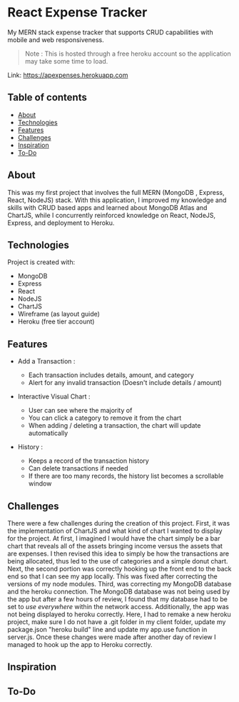 
# React Expense Tracker

My MERN stack expense tracker that supports CRUD capabilities with mobile and web responsiveness.

> Note : This is hosted through a free heroku account so the application may take some time to load.

Link: https://apexpenses.herokuapp.com

## Table of contents

-  [About](#about)
-  [Technologies](#technologies)
-  [Features](#features)
-  [Challenges](#challenges)
-  [Inspiration](#inspiration)
-  [To-Do](#to-do)

## About

This was my first project that involves the full MERN (MongoDB , Express, React, NodeJS) stack. With this application, I improved my knowledge and skills with CRUD based apps and learned about MongoDB Atlas and ChartJS, while I concurrently reinforced knowledge on React, NodeJS, Express, and deployment to Heroku.

## Technologies

Project is created with:

-  MongoDB
-  Express
-  React
-  NodeJS
-  ChartJS
-  Wireframe (as layout guide)
-  Heroku (free tier account)

## Features

- Add a Transaction :
  - Each transaction includes details, amount, and category
  - Alert for any invalid transaction (Doesn't include details / amount)

- Interactive Visual Chart :
  - User can see where the majority of 
  - You can click a category to remove it from the chart
  - When adding / deleting a transaction, the chart will update automatically

- History :
  - Keeps a record of the transaction history
  - Can delete transactions if needed
  - If there are too many records, the history list becomes a scrollable window

## Challenges

There were a few challenges during the creation of this project. First, it was the implementation of ChartJS and what kind of chart I wanted to display for the project. At first, I imagined I would have the chart simply be a bar chart that reveals all of the assets bringing income versus the assets that are expenses. I then revised this idea to simply be how the transactions are being allocated, thus led to the use of categories and a simple donut chart. Next, the second portion was correctly hooking up the front end to the back end so that I can see my app locally. This was fixed after correcting the versions of my node modules. Third, was correcting my MongoDB database and the heroku connection. The MongoDB database was not being used by the app but after a few hours of review, I found that my database had to be set to *use everywhere* within the network access. Additionally, the app was not being displayed to heroku correctly. Here, I had to remake a new heroku project, make sure I do not have a .git folder in my client folder, update my package.json "heroku build" line and update my app.use function in server.js. Once these changes were made after another day of review I managed to hook up the app to Heroku correctly.

## Inspiration



## To-Do





